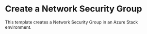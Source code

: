 # Create a Network Security Group

This template creates a Network Security Group in an Azure Stack environment.

